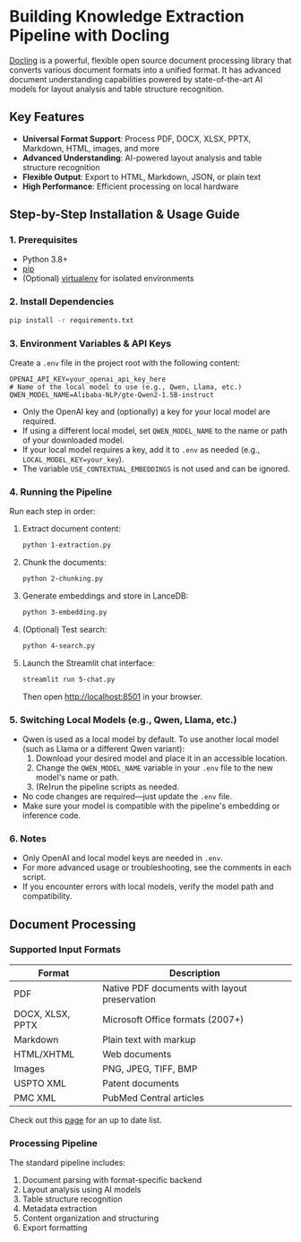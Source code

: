 # Building Knowledge Extraction Pipeline with Docling

[Docling](https://github.com/DS4SD/docling) is a powerful, flexible open source document processing library that converts various document formats into a unified format. It has advanced document understanding capabilities powered by state-of-the-art AI models for layout analysis and table structure recognition.

## Key Features

- **Universal Format Support**: Process PDF, DOCX, XLSX, PPTX, Markdown, HTML, images, and more
- **Advanced Understanding**: AI-powered layout analysis and table structure recognition
- **Flexible Output**: Export to HTML, Markdown, JSON, or plain text
- **High Performance**: Efficient processing on local hardware

## Step-by-Step Installation & Usage Guide

### 1. Prerequisites
- Python 3.8+
- [pip](https://pip.pypa.io/en/stable/)
- (Optional) [virtualenv](https://virtualenv.pypa.io/en/latest/) for isolated environments

### 2. Install Dependencies

```bash
pip install -r requirements.txt
```

### 3. Environment Variables & API Keys
Create a `.env` file in the project root with the following content:

```env
OPENAI_API_KEY=your_openai_api_key_here
# Name of the local model to use (e.g., Qwen, Llama, etc.)
QWEN_MODEL_NAME=Alibaba-NLP/gte-Qwen2-1.5B-instruct
```
- Only the OpenAI key and (optionally) a key for your local model are required.
- If using a different local model, set `QWEN_MODEL_NAME` to the name or path of your downloaded model.
- If your local model requires a key, add it to `.env` as needed (e.g., `LOCAL_MODEL_KEY=your_key`).
- The variable `USE_CONTEXTUAL_EMBEDDINGS` is not used and can be ignored.

### 4. Running the Pipeline
Run each step in order:

1. Extract document content:
   ```bash
   python 1-extraction.py
   ```
2. Chunk the documents:
   ```bash
   python 2-chunking.py
   ```
3. Generate embeddings and store in LanceDB:
   ```bash
   python 3-embedding.py
   ```
4. (Optional) Test search:
   ```bash
   python 4-search.py
   ```
5. Launch the Streamlit chat interface:
   ```bash
   streamlit run 5-chat.py
   ```
   Then open [http://localhost:8501](http://localhost:8501) in your browser.

### 5. Switching Local Models (e.g., Qwen, Llama, etc.)
- Qwen is used as a local model by default. To use another local model (such as Llama or a different Qwen variant):
  1. Download your desired model and place it in an accessible location.
  2. Change the `QWEN_MODEL_NAME` variable in your `.env` file to the new model's name or path.
  3. (Re)run the pipeline scripts as needed.
- No code changes are required—just update the `.env` file.
- Make sure your model is compatible with the pipeline's embedding or inference code.

### 6. Notes
- Only OpenAI and local model keys are needed in `.env`.
- For more advanced usage or troubleshooting, see the comments in each script.
- If you encounter errors with local models, verify the model path and compatibility.

## Document Processing

### Supported Input Formats

| Format | Description |
|--------|-------------|
| PDF | Native PDF documents with layout preservation |
| DOCX, XLSX, PPTX | Microsoft Office formats (2007+) |
| Markdown | Plain text with markup |
| HTML/XHTML | Web documents |
| Images | PNG, JPEG, TIFF, BMP |
| USPTO XML | Patent documents |
| PMC XML | PubMed Central articles |

Check out this [page](https://ds4sd.github.io/docling/supported_formats/) for an up to date list.

### Processing Pipeline

The standard pipeline includes:

1. Document parsing with format-specific backend
2. Layout analysis using AI models
3. Table structure recognition
4. Metadata extraction
5. Content organization and structuring
6. Export formatting